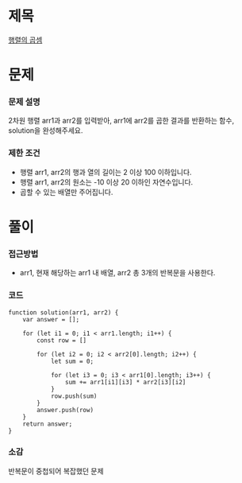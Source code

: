 # 제목

[행렬의 곱셈](https://school.programmers.co.kr/learn/courses/30/lessons/12949)

# 문제

### 문제 설명

2차원 행렬 arr1과 arr2를 입력받아, arr1에 arr2를 곱한 결과를 반환하는 함수, solution을 완성해주세요.

### 제한 조건

- 행렬 arr1, arr2의 행과 열의 길이는 2 이상 100 이하입니다.
- 행렬 arr1, arr2의 원소는 -10 이상 20 이하인 자연수입니다.
- 곱할 수 있는 배열만 주어집니다.

# 풀이

### 접근방법

- arr1, 현재 해당하는 arr1 내 배열, arr2 총 3개의 반복문을 사용한다.

### 코드

```
function solution(arr1, arr2) {
    var answer = [];

    for (let i1 = 0; i1 < arr1.length; i1++) {
        const row = []

        for (let i2 = 0; i2 < arr2[0].length; i2++) {
            let sum = 0;

            for (let i3 = 0; i3 < arr1[0].length; i3++) {
                sum += arr1[i1][i3] * arr2[i3][i2]
            }
            row.push(sum)
        }
        answer.push(row)
    }
    return answer;
}
```

### 소감

반복문이 중첩되어 복잡했던 문제
